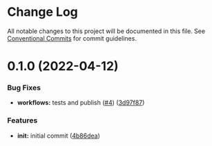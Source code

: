 # Change Log

All notable changes to this project will be documented in this file.
See [Conventional Commits](https://conventionalcommits.org) for commit guidelines.

# 0.1.0 (2022-04-12)


### Bug Fixes

* **workflows:** tests and publish ([#4](https://github.com/JAdshead/actions-test/issues/4)) ([3d97f87](https://github.com/JAdshead/actions-test/commit/3d97f87c35419479725ee73cf9ccad374ce331fc))


### Features

* **init:** initial commit ([4b86dea](https://github.com/JAdshead/actions-test/commit/4b86dea9ccf3691c9f4e35a8779dd5cf4081aa32))
